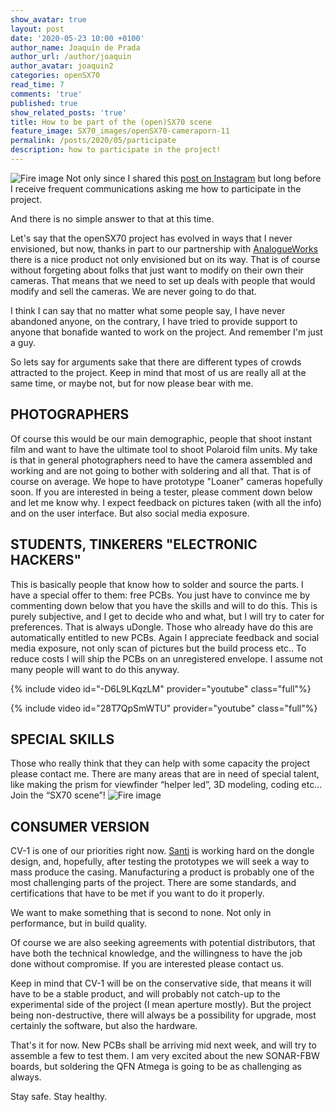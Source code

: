 ```yaml
---
show_avatar: true
layout: post
date: '2020-05-23 10:00 +0100'
author_name: Joaquín de Prada
author_url: /author/joaquin
author_avatar: joaquin2
categories: openSX70
read_time: 7
comments: 'true'
published: true
show_related_posts: 'true'
title: How to be part of the (open)SX70 scene
feature_image: SX70_images/openSX70-cameraporn-11
permalink: /posts/2020/05/participate
description: how to participate in the project!
---
```

![Fire image]({{site.url}}/{{site.baseurl}}img/2020/05/20200520_PCBs.jpg)
Not only since I shared this [post on Instagram](https://www.instagram.com/p/CAYPIg_IVyY/?utm_source=ig_web_copy_link) but long before I receive frequent communications asking me how to participate in the project.
 
And there is no simple answer to that at this time.
 
Let's say that the openSX70 project has evolved in ways that I never envisioned, but now, thanks in part to our partnership with
[AnalogueWorks](https://analogueworks.wixsite.com/analogueworks/cameras) there is a nice product not only envisioned but on its way. That is of course without forgeting about folks that just want to modify on their own their cameras.
That means that we need to set up deals with people that would modify and sell the cameras. We are never going to do that.
 
I think I can say that no matter what some people say, I have never abandoned anyone, on the contrary, I have tried to provide support to anyone that bonafide wanted to work on the project. And remember I'm just a guy.
 
So lets say for arguments sake that there are different types of crowds attracted to the project. Keep in mind that most of us are really all at the same time, or maybe not, but for now please bear with me.
 
## PHOTOGRAPHERS
Of course this would be our main demographic, people that shoot instant film and want to have the ultimate tool to shoot Polaroid film units.
My take is that in general photographers need to have the camera assembled and working and are not going to bother with soldering and all that. That is of course on average.
We hope to have prototype "Loaner" cameras hopefully soon. If you are interested in being a tester, please comment down below and let me know why. I expect feedback on pictures taken (with all the info) and on the user interface.
But also social media exposure.
 
## STUDENTS, TINKERERS "ELECTRONIC HACKERS"
This is basically people that know how to solder and source the parts.
I have a special offer to them: free PCBs. You just have to convince me by commenting down below that you have the skills and will to do this. This is purely subjective, and I get to decide who and what, but I will try to cater for preferences. That is always uDongle.
Those who already have do this are automatically entitled to new PCBs.
Again I appreciate feedback and social media exposure, not only scan of pictures but the build process etc..
To reduce costs I will ship the PCBs on an unregistered envelope. I assume not many people will want to do this anyway.
 
{% include video id="-D6L9LKqzLM" provider="youtube" class="full"%}
 
{% include video id="28T7QpSmWTU" provider="youtube" class="full"%}
 
## SPECIAL SKILLS
Those who really think that they can help with some capacity the project please contact me. There are many areas that are in need of special talent, like making the prism for viewfinder “helper led”, 3D modeling, coding etc... Join the “SX70 scene”!
![Fire image]({{site.url}}/{{site.baseurl}}img/2018/11/about-a-led-04.jpg)

## CONSUMER VERSION 
CV-1 is one of our priorities right now. [Santi](https://www.instagram.com/analogueworks/) is working hard on the dongle design, and, hopefully, after testing the prototypes we will seek a way to mass produce the casing. 
Manufacturing a product is probably one of the most challenging parts of the project. There are some standards, and certifications that have to be met if you want to do it properly.

We want to make something that is second to none. Not only in performance, but in build quality.

Of course we are also seeking agreements with potential distributors, that have both the technical knowledge, and the willingness to have the job done without compromise. If you are interested please contact us.

Keep in mind that CV-1 will be on the conservative side, that means it will have to be a stable product, and will probably not catch-up to the experimental side of the project (I mean aperture mostly). But the project being non-destructive, there will always be a possibility for upgrade, most certainly the software, but also the hardware.

That's it for now. New PCBs shall be arriving mid next week, and will try to assemble a few to test them. I am very excited about the new SONAR-FBW boards, but soldering the QFN Atmega is going to be as challenging as always.

Stay safe. Stay healthy.